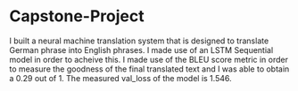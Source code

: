 # Capstone-Project
I built a neural machine translation system that is designed to translate German phrase into English phrases. I made use of an LSTM Sequential model in order to acheive this. I made use of the BLEU score metric in order to measure the goodness of the final translated text and I was able to obtain a 0.29 out of 1. The measured val_loss of the model is 1.546.

